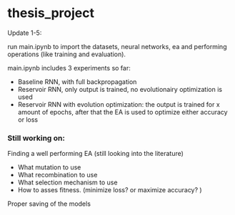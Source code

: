 # thesis_project

Update 1-5: 

run main.ipynb to import the datasets, neural networks, ea and performing operations (like training and evaluation). 

main.ipynb includes 3 experiments so far:
- Baseline RNN, with full backpropagation
- Reservoir RNN, only output is trained, no evolutionairy optimization is used
- Reservoir RNN with evolution optimization: the output is trained for x amount of epochs, after that the EA is used to optimize either accuracy or loss


### Still working on:

Finding a well performing EA (still looking into the literature)
- What mutation to use
- What recombination to use
- What selection mechanism to use
- How to asses fitness. (minimize loss? or maximize accuracy? ) 

Proper saving of the models



